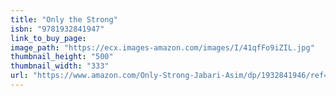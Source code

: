 ```yaml
---
title: "Only the Strong"
isbn: "9781932841947"
link_to_buy_page:
image_path: "https://ecx.images-amazon.com/images/I/41qfFo9iZIL.jpg"
thumbnail_height: "500"
thumbnail_width: "333"
url: "https://www.amazon.com/Only-Strong-Jabari-Asim/dp/1932841946/ref=sr_1_1?s=books&amp;ie=UTF8&amp;qid=1445873379&amp;sr=1-1&amp;keywords=9781932841947"
---
```

